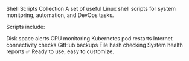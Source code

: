 Shell Scripts Collection
A set of useful Linux shell scripts for system monitoring, automation, and DevOps tasks.

Scripts include:

Disk space alerts
CPU monitoring
Kubernetes pod restarts
Internet connectivity checks
GitHub backups
File hash checking
System health reports
✅ Ready to use, easy to customize.
